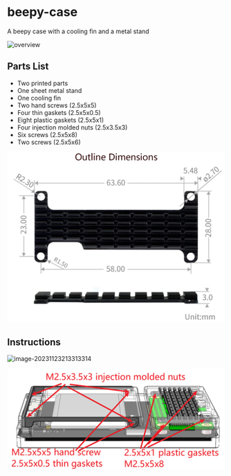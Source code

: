 # beepy-case

A beepy case with a cooling fin and a metal stand

![overview](./assets/overview.png)

## Parts List

- Two printed parts
- One sheet metal stand
- One cooling fin
- Two hand screws (2.5x5x5)
- Four thin gaskets (2.5x5x0.5)
- Eight plastic gaskets (2.5x5x1)
- Four injection molded nuts (2.5x3.5x3)
- Six screws (2.5x5x8)
- Two screws (2.5x5x6)

![61z1jBHWMoL._SL1378_](./assets/61z1jBHWMoL._SL1378_.jpg)

## Instructions

![image-20231123213313314](./image-20231123213313314.png)

![image-20231123214009617](./assets/image-20231123214009617.png)

